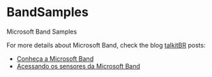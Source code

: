 # BandSamples
Microsoft Band Samples

For more details about Microsoft Band, check the blog [talkitBR](http://www.talkitbr.com) posts:

- [Conheça a Microsoft Band](http://talkitbr.com/2015/06/25/conheca-a-microsoft-band/)
- [Acessando os sensores da Microsoft Band](http://talkitbr.com/2015/07/03/acessando-os-sensores-da-microsoft-band/)
